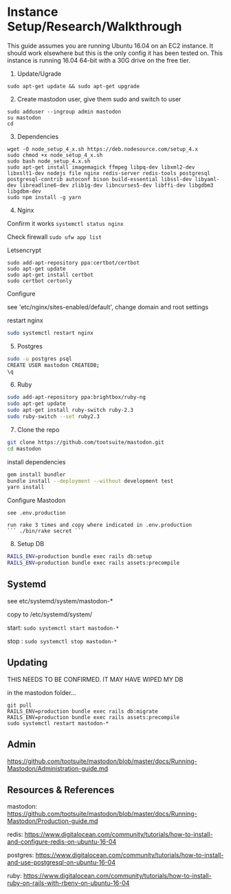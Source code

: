 # Instance Setup/Research/Walkthrough

This guide assumes you are running Ubuntu 16.04 on an EC2 instance.  It should work elsewhere but this is the only config it has been tested on.
This instance is running 16.04 64-bit with a 30G drive on the free tier.

1. Update/Ugrade

  ``` sudo apt-get update && sudo apt-get upgrade ```

2. Create mastodon user, give them sudo and switch to user
  ```
  sudo adduser --ingroup admin mastodon
  su mastodon
  cd
  ```

3. Dependencies
  ```
  wget -O node_setup_4_x.sh https://deb.nodesource.com/setup_4.x
  sudo chmod +x node_setup_4_x.sh
  sudo bash node_setup_4.x.sh
  sudo apt-get install imagemagick ffmpeg libpq-dev libxml2-dev libxslt1-dev nodejs file nginx redis-server redis-tools postgresql postgresql-contrib autoconf bison build-essential libssl-dev libyaml-dev libreadline6-dev zlib1g-dev libncurses5-dev libffi-dev libgdbm3 libgdbm-dev
  sudo npm install -g yarn
  ```

4. Nginx

  Confirm it works
  ``` systemctl status nginx ```

  Check firewall
  ``` sudo ufw app list ```

  Letsencrypt
  ```
  sudo add-apt-repository ppa:certbot/certbot
  sudo apt-get update
  sudo apt-get install certbot
  sudo certbot certonly
  ```
  Configure

  see 'etc/nginx/sites-enabled/default', change domain and root settings

  restart nginx
  ```bash
  sudo systemctl restart nginx
  ```
5. Postgres
  ```bash
  sudo -u postgres psql
  CREATE USER mastodon CREATEDB;
  \q
  ```

6. Ruby
  ```bash
  sudo add-apt-repository ppa:brightbox/ruby-ng
  sudo apt-get update
  sudo apt-get install ruby-switch ruby-2.3
  sudo ruby-switch --set ruby2.3
  ```

7. Clone the repo
```bash
git clone https://github.com/tootsuite/mastodon.git
cd mastodon
```
install dependencies
```bash
gem install bundler
bundle install --deployment --without development test
yarn install
```

  Configure Mastodon

    see .env.production

    run rake 3 times and copy where indicated in .env.production
    ``` ./bin/rake secret ```


8. Setup DB
```bash
RAILS_ENV=production bundle exec rails db:setup
RAILS_ENV=production bundle exec rails assets:precompile
```

## Systemd
see etc/systemd/system/mastodon-*

copy to /etc/systemd/system/

start: ``` sudo systemctl start mastodon-* ```

stop : ``` sudo systemctl stop mastodon-* ```

## Updating
THIS NEEDS TO BE CONFIRMED. IT MAY HAVE WIPED MY DB

in the mastodon folder...
```
git pull
RAILS_ENV=production bundle exec rails db:migrate
RAILS_ENV=production bundle exec rails assets:precompile
sudo systemctl restart mastodon-*
```

## Admin
https://github.com/tootsuite/mastodon/blob/master/docs/Running-Mastodon/Administration-guide.md


## Resources & References
mastodon: https://github.com/tootsuite/mastodon/blob/master/docs/Running-Mastodon/Production-guide.md

redis: https://www.digitalocean.com/community/tutorials/how-to-install-and-configure-redis-on-ubuntu-16-04

postgres: https://www.digitalocean.com/community/tutorials/how-to-install-and-use-postgresql-on-ubuntu-16-04

ruby: https://www.digitalocean.com/community/tutorials/how-to-install-ruby-on-rails-with-rbenv-on-ubuntu-16-04
